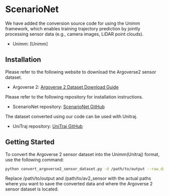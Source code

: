 # ScenarioNet

We have added the conversion source code for using the Unimm framework, which enables training trajectory prediction by jointly processing sensor data (e.g., camera images, LiDAR point clouds).

- Unimm: [Unimm]

## Installation

Please refer to the following website to download the Argoverse2 sensor dataset.

- Argoverse 2: [Argoverse 2 Dataset Download Guide](https://argoverse.github.io/user-guide/getting_started.html#downloading-the-data)

Please refer to the following repository for installation instructions.

- ScenarioNet repository: [ScenarioNet GitHub](https://github.com/metadriverse/scenarionet)

The dataset converted using our code can be used with Unitraj.

- UniTraj repository: [UniTraj GitHub](https://github.com/vita-epfl/UniTraj)

## Getting Started

To convert the Argoverse 2 sensor dataset into the Unimm(Unitraj) format, use the following command:
```bash
python convert_argoverse2_sensor_dataset.py -d /path/to/output --raw_data_path /path/to/av2_sensor
```

Replace /path/to/output and /path/to/av2_sensor with the actual paths where you want to save the converted data and where the Argoverse 2 sensor dataset is located.
